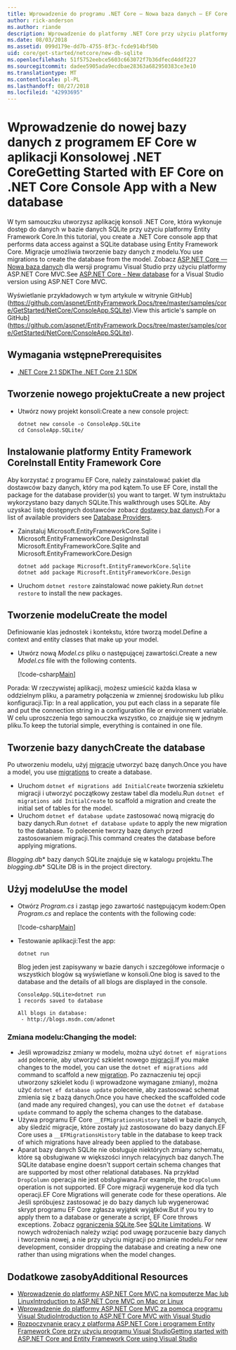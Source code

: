 ```yaml
---
title: Wprowadzenie do programu .NET Core — Nowa baza danych — EF Core
author: rick-anderson
ms.author: riande
description: Wprowadzenie do platformy .NET Core przy użyciu platformy Entity Framework Core
ms.date: 08/03/2018
ms.assetid: 099d179e-dd7b-4755-8f3c-fcde914bf50b
uid: core/get-started/netcore/new-db-sqlite
ms.openlocfilehash: 51f5752eebce5603c663072f7b36dfecd4ddf227
ms.sourcegitcommit: dadee5905ada9ecdbae28363a682950383ce3e10
ms.translationtype: MT
ms.contentlocale: pl-PL
ms.lasthandoff: 08/27/2018
ms.locfileid: "42993695"
---
```

# <a name="getting-started-with-ef-core-on-net-core-console-app-with-a-new-database"></a><span data-ttu-id="37ac3-103">Wprowadzenie do nowej bazy danych z programem EF Core w aplikacji Konsolowej .NET Core</span><span class="sxs-lookup"><span data-stu-id="37ac3-103">Getting Started with EF Core on .NET Core Console App with a New database</span></span>

<span data-ttu-id="37ac3-104">W tym samouczku utworzysz aplikację konsoli .NET Core, która wykonuje dostęp do danych w bazie danych SQLite przy użyciu platformy Entity Framework Core.</span><span class="sxs-lookup"><span data-stu-id="37ac3-104">In this tutorial, you create a .NET Core console app that performs data access against a SQLite database using Entity Framework Core.</span></span> <span data-ttu-id="37ac3-105">Migracje umożliwia tworzenie bazy danych z modelu.</span><span class="sxs-lookup"><span data-stu-id="37ac3-105">You use migrations to create the database from the model.</span></span> <span data-ttu-id="37ac3-106">Zobacz [ASP.NET Core — Nowa baza danych](xref:core/get-started/aspnetcore/new-db) dla wersji programu Visual Studio przy użyciu platformy ASP.NET Core MVC.</span><span class="sxs-lookup"><span data-stu-id="37ac3-106">See [ASP.NET Core - New database](xref:core/get-started/aspnetcore/new-db) for a Visual Studio version using ASP.NET Core MVC.</span></span>

<span data-ttu-id="37ac3-107">Wyświetlanie przykładowych w tym artykule w witrynie GitHub] (https://github.com/aspnet/EntityFramework.Docs/tree/master/samples/core/GetStarted/NetCore/ConsoleApp.SQLite).</span><span class="sxs-lookup"><span data-stu-id="37ac3-107">View this article's sample on GitHub](https://github.com/aspnet/EntityFramework.Docs/tree/master/samples/core/GetStarted/NetCore/ConsoleApp.SQLite).</span></span>

## <a name="prerequisites"></a><span data-ttu-id="37ac3-108">Wymagania wstępne</span><span class="sxs-lookup"><span data-stu-id="37ac3-108">Prerequisites</span></span>

* [<span data-ttu-id="37ac3-109">.NET Core 2.1 SDK</span><span class="sxs-lookup"><span data-stu-id="37ac3-109">The .NET Core 2.1 SDK</span></span>](https://www.microsoft.com/net/core)

## <a name="create-a-new-project"></a><span data-ttu-id="37ac3-110">Tworzenie nowego projektu</span><span class="sxs-lookup"><span data-stu-id="37ac3-110">Create a new project</span></span>

* <span data-ttu-id="37ac3-111">Utwórz nowy projekt konsoli:</span><span class="sxs-lookup"><span data-stu-id="37ac3-111">Create a new console project:</span></span>

  ``` Console
  dotnet new console -o ConsoleApp.SQLite
  cd ConsoleApp.SQLite/
  ```

## <a name="install-entity-framework-core"></a><span data-ttu-id="37ac3-112">Instalowanie platformy Entity Framework Core</span><span class="sxs-lookup"><span data-stu-id="37ac3-112">Install Entity Framework Core</span></span>

<span data-ttu-id="37ac3-113">Aby korzystać z programu EF Core, należy zainstalować pakiet dla dostawców bazy danych, który ma pod kątem.</span><span class="sxs-lookup"><span data-stu-id="37ac3-113">To use EF Core, install the package for the database provider(s) you want to target.</span></span> <span data-ttu-id="37ac3-114">W tym instruktażu wykorzystano bazy danych SQLite.</span><span class="sxs-lookup"><span data-stu-id="37ac3-114">This walkthrough uses SQLite.</span></span> <span data-ttu-id="37ac3-115">Aby uzyskać listę dostępnych dostawców zobacz [dostawcy baz danych](../../providers/index.md).</span><span class="sxs-lookup"><span data-stu-id="37ac3-115">For a list of available providers see [Database Providers](../../providers/index.md).</span></span>

* <span data-ttu-id="37ac3-116">Zainstaluj Microsoft.EntityFrameworkCore.Sqlite i Microsoft.EntityFrameworkCore.Design</span><span class="sxs-lookup"><span data-stu-id="37ac3-116">Install Microsoft.EntityFrameworkCore.Sqlite and Microsoft.EntityFrameworkCore.Design</span></span>

  ```Console
  dotnet add package Microsoft.EntityFrameworkCore.Sqlite
  dotnet add package Microsoft.EntityFrameworkCore.Design
  ```

* <span data-ttu-id="37ac3-117">Uruchom `dotnet restore` zainstalować nowe pakiety.</span><span class="sxs-lookup"><span data-stu-id="37ac3-117">Run `dotnet restore` to install the new packages.</span></span>

## <a name="create-the-model"></a><span data-ttu-id="37ac3-118">Tworzenie modelu</span><span class="sxs-lookup"><span data-stu-id="37ac3-118">Create the model</span></span>

<span data-ttu-id="37ac3-119">Definiowanie klas jednostek i kontekstu, które tworzą model.</span><span class="sxs-lookup"><span data-stu-id="37ac3-119">Define a context and entity classes that make up your model.</span></span>

* <span data-ttu-id="37ac3-120">Utwórz nową *Model.cs* pliku o następującej zawartości.</span><span class="sxs-lookup"><span data-stu-id="37ac3-120">Create a new *Model.cs* file with the following contents.</span></span>

  [!code-csharp[Main](../../../../samples/core/GetStarted/NetCore/ConsoleApp.SQLite/Model.cs)]

<span data-ttu-id="37ac3-121">Porada: W rzeczywistej aplikacji, możesz umieścić każda klasa w oddzielnym pliku, a parametry połączenia w zmiennej środowisku lub pliku konfiguracji.</span><span class="sxs-lookup"><span data-stu-id="37ac3-121">Tip: In a real application, you put each class in a separate file and put the connection string in a configuration file or environment variable.</span></span> <span data-ttu-id="37ac3-122">W celu uproszczenia tego samouczka wszystko, co znajduje się w jednym pliku.</span><span class="sxs-lookup"><span data-stu-id="37ac3-122">To keep the tutorial simple, everything is contained in one file.</span></span>

## <a name="create-the-database"></a><span data-ttu-id="37ac3-123">Tworzenie bazy danych</span><span class="sxs-lookup"><span data-stu-id="37ac3-123">Create the database</span></span>

<span data-ttu-id="37ac3-124">Po utworzeniu modelu, użyj [migracje](https://docs.microsoft.com/aspnet/core/data/ef-mvc/migrations#introduction-to-migrations) utworzyć bazę danych.</span><span class="sxs-lookup"><span data-stu-id="37ac3-124">Once you have a model, you use [migrations](https://docs.microsoft.com/aspnet/core/data/ef-mvc/migrations#introduction-to-migrations) to create a database.</span></span>

* <span data-ttu-id="37ac3-125">Uruchom `dotnet ef migrations add InitialCreate` tworzenia szkieletu migracji i utworzyć początkowy zestaw tabel dla modelu.</span><span class="sxs-lookup"><span data-stu-id="37ac3-125">Run `dotnet ef migrations add InitialCreate` to scaffold a migration and create the initial set of tables for the model.</span></span>
* <span data-ttu-id="37ac3-126">Uruchom `dotnet ef database update` zastosować nową migrację do bazy danych.</span><span class="sxs-lookup"><span data-stu-id="37ac3-126">Run `dotnet ef database update` to apply the new migration to the database.</span></span> <span data-ttu-id="37ac3-127">To polecenie tworzy bazę danych przed zastosowaniem migracji.</span><span class="sxs-lookup"><span data-stu-id="37ac3-127">This command creates the database before applying migrations.</span></span>

<span data-ttu-id="37ac3-128">*Blogging.db*\* bazy danych SQLite znajduje się w katalogu projektu.</span><span class="sxs-lookup"><span data-stu-id="37ac3-128">The *blogging.db*\* SQLite DB is in the project directory.</span></span>

## <a name="use-the-model"></a><span data-ttu-id="37ac3-129">Użyj modelu</span><span class="sxs-lookup"><span data-stu-id="37ac3-129">Use the model</span></span>

* <span data-ttu-id="37ac3-130">Otwórz *Program.cs* i zastąp jego zawartość następującym kodem:</span><span class="sxs-lookup"><span data-stu-id="37ac3-130">Open *Program.cs* and replace the contents with the following code:</span></span>

  [!code-csharp[Main](../../../../samples/core/GetStarted/NetCore/ConsoleApp.SQLite/Program.cs)]

* <span data-ttu-id="37ac3-131">Testowanie aplikacji:</span><span class="sxs-lookup"><span data-stu-id="37ac3-131">Test the app:</span></span>

  `dotnet run`

  <span data-ttu-id="37ac3-132">Blog jeden jest zapisywany w bazie danych i szczegółowe informacje o wszystkich blogów są wyświetlane w konsoli.</span><span class="sxs-lookup"><span data-stu-id="37ac3-132">One blog is saved to the database and the details of all blogs are displayed in the console.</span></span>

  ```Console
  ConsoleApp.SQLite>dotnet run
  1 records saved to database

  All blogs in database:
   - http://blogs.msdn.com/adonet
  ```

### <a name="changing-the-model"></a><span data-ttu-id="37ac3-133">Zmiana modelu:</span><span class="sxs-lookup"><span data-stu-id="37ac3-133">Changing the model:</span></span>

- <span data-ttu-id="37ac3-134">Jeśli wprowadzisz zmiany w modelu, można użyć `dotnet ef migrations add` polecenie, aby utworzyć szkielet nowego [migracji](https://docs.microsoft.com/aspnet/core/data/ef-mvc/migrations#introduction-to-migrations).</span><span class="sxs-lookup"><span data-stu-id="37ac3-134">If you make changes to the model, you can use the `dotnet ef migrations add` command to scaffold a new [migration](https://docs.microsoft.com/aspnet/core/data/ef-mvc/migrations#introduction-to-migrations).</span></span> <span data-ttu-id="37ac3-135">Po zaznaczeniu tej opcji utworzony szkielet kodu (i wprowadzone wymagane zmiany), można użyć `dotnet ef database update` polecenie, aby zastosować schemat zmienia się z bazą danych.</span><span class="sxs-lookup"><span data-stu-id="37ac3-135">Once you have checked the scaffolded code (and made any required changes), you can use the `dotnet ef database update` command to apply the schema changes to the database.</span></span>
- <span data-ttu-id="37ac3-136">Używa programu EF Core `__EFMigrationsHistory` tabeli w bazie danych, aby śledzić migracje, które zostały już zastosowane do bazy danych.</span><span class="sxs-lookup"><span data-stu-id="37ac3-136">EF Core uses a `__EFMigrationsHistory` table in the database to keep track of which migrations have already been applied to the database.</span></span>
- <span data-ttu-id="37ac3-137">Aparat bazy danych SQLite nie obsługuje niektórych zmiany schematu, które są obsługiwane w większości innych relacyjnych baz danych.</span><span class="sxs-lookup"><span data-stu-id="37ac3-137">The SQLite database engine doesn't support certain schema changes that are supported by most other relational databases.</span></span> <span data-ttu-id="37ac3-138">Na przykład `DropColumn` operacja nie jest obsługiwana.</span><span class="sxs-lookup"><span data-stu-id="37ac3-138">For example, the `DropColumn` operation is not supported.</span></span> <span data-ttu-id="37ac3-139">EF Core migracji wygeneruje kod dla tych operacji.</span><span class="sxs-lookup"><span data-stu-id="37ac3-139">EF Core Migrations will generate code for these operations.</span></span> <span data-ttu-id="37ac3-140">Ale Jeśli spróbujesz zastosować je do bazy danych lub wygenerować skrypt programu EF Core zgłasza wyjątek wyjątków.</span><span class="sxs-lookup"><span data-stu-id="37ac3-140">But if you try to apply them to a database or generate a script, EF Core throws exceptions.</span></span> <span data-ttu-id="37ac3-141">Zobacz [ograniczenia SQLite](../../providers/sqlite/limitations.md).</span><span class="sxs-lookup"><span data-stu-id="37ac3-141">See [SQLite Limitations](../../providers/sqlite/limitations.md).</span></span> <span data-ttu-id="37ac3-142">W nowych wdrożeniach należy wziąć pod uwagę porzucenie bazy danych i tworzenia nowej, a nie przy użyciu migracji po zmianie modelu.</span><span class="sxs-lookup"><span data-stu-id="37ac3-142">For new development, consider dropping the database and creating a new one rather than using migrations when the model changes.</span></span>

## <a name="additional-resources"></a><span data-ttu-id="37ac3-143">Dodatkowe zasoby</span><span class="sxs-lookup"><span data-stu-id="37ac3-143">Additional Resources</span></span>

* [<span data-ttu-id="37ac3-144">Wprowadzenie do platformy ASP.NET Core MVC na komputerze Mac lub Linux</span><span class="sxs-lookup"><span data-stu-id="37ac3-144">Introduction to ASP.NET Core MVC on Mac or Linux</span></span>](https://docs.microsoft.com/aspnet/core/tutorials/first-mvc-app-xplat/index)
* [<span data-ttu-id="37ac3-145">Wprowadzenie do platformy ASP.NET Core MVC za pomocą programu Visual Studio</span><span class="sxs-lookup"><span data-stu-id="37ac3-145">Introduction to ASP.NET Core MVC with Visual Studio</span></span>](https://docs.microsoft.com/aspnet/core/tutorials/first-mvc-app/index)
* [<span data-ttu-id="37ac3-146">Rozpoczynanie pracy z platformą ASP.NET Core i programem Entity Framework Core przy użyciu programu Visual Studio</span><span class="sxs-lookup"><span data-stu-id="37ac3-146">Getting started with ASP.NET Core and Entity Framework Core using Visual Studio</span></span>](https://docs.microsoft.com/aspnet/core/data/ef-mvc/index)
